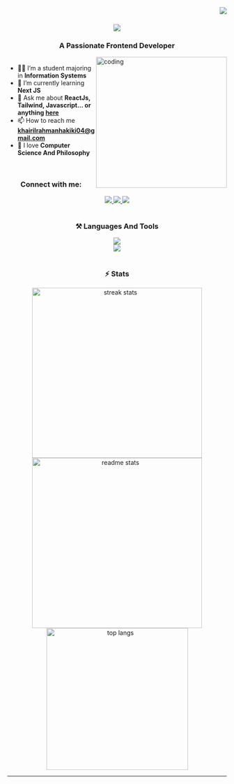 <img align="right" src="https://visitor-badge.laobi.icu/badge?page_id=KhairilRahman04.KhairilRahman04" />

<h1 align="center">
    <img src="https://readme-typing-svg.herokuapp.com/?font=Righteous&size=50&center=true&vCenter=true&width=500&height=70&duration=4000&lines=Hi+There!+%F0%9F%91%8B;+I%27m+Khairil+Rahman!;" />
</h1>

<div>
   <h3 align="center">A Passionate Frontend Developer</h3>
   <img align="right" alt="coding" src="https://media.giphy.com/media/26tn33aiTi1jkl6H6/giphy.gif?cid=790b76119bw505qou94snid6eweqvhw1mz5m0hp83029h79a&ep=v1_gifs_search&rid=giphy.gif&ct=g" width="300">

   <ul>
       <br/>
       <li>👨‍💻 I’m a student majoring in <strong>Information Systems</strong></li>
       <li>🎯 I’m currently learning <strong>Next JS</strong></li>
       <li>💬 Ask me about <strong>ReactJs, Tailwind, Javascript... or anything <a href="https://github.com/KhairilRahman04/KhairilRahman04/issues">here</a></strong></li>
       <li>📫 How to reach me <strong><a href="mailto:khairilrahmanhakiki04@gmail.com">khairilrahmanhakiki04@gmail.com</a></strong></li>
       <li>🌱 I love <strong>Computer Science And Philosophy</strong></li>
   </ul> 
</div>

<br/>
<h3 align="center">Connect with me:</h3>
<div align="center"> 
  <a href="https://linkedin.com/in/khairil-rahman-hakiki/" target="_blank">
    <img src="https://img.shields.io/badge/LinkedIn-slategrey?style=for-the-badge&logo=linkedin&logoColor=white&labelColor=blue" target="_blank" />
  </a>
  <a href="https://www.facebook.com/khairil.rahman.9828" target="_blank">
    <img src="https://img.shields.io/badge/Facebook-slategrey?style=for-the-badge&labelColor=blue&logo=facebook" target="_blank" />
  </a>
  <a href="https://www.instagram.com/kiril.hrp/" target="_blank">
    <img src="https://img.shields.io/badge/Instagram-slategrey?style=for-the-badge&logo=instagram&logoColor=white&labelColor=deeppink" target="_blank" />
  </a>
</div>

<br/>
<h3 align="center">⚒️ Languages And Tools </h3>

<div align="center">
    <img src="https://skillicons.dev/icons?i=javascript,typescript,react,nextjs,tailwind" /><br>
    <img src="https://skillicons.dev/icons?i=nodejs,mysql,git,github,postman,vscode,figma" />
</div>
<br/>

<h3 align="center">⚡ Stats</h3>
<div align="center">
  <img width="390" src="https://github-readme-stats.vercel.app/api?username=KhairilRahman04&show_icons=true&hide_border=true&theme=tokyonight&border_radius=10" alt="streak stats"/>
  <img width="390" src="https://github-readme-streak-stats.herokuapp.com/?user=KhairilRahman04&show_icons=true&hide_border=true&theme=tokyonight&rank_icon=github&border_radius=10" alt="readme stats"/>
  <br/>
  <img width="325" src="https://github-readme-stats.vercel.app/api/top-langs/?username=KhairilRahman04&show_icons=true&hide_border=true&layout=compact&theme=tokyonight&border_radius=10&size_weight=0.5&count_weight=0.5&exclude_repo=github-readme-stats" alt="top langs" />
</div>

<hr/>
